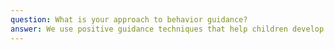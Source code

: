```yaml
---
question: What is your approach to behavior guidance?
answer: We use positive guidance techniques that help children develop self-control and problem-solving skills. Our approach focuses on teaching appropriate behavior through redirection, positive reinforcement, and clear expectations. We work closely with families to ensure consistency between home and child care.
---
```

